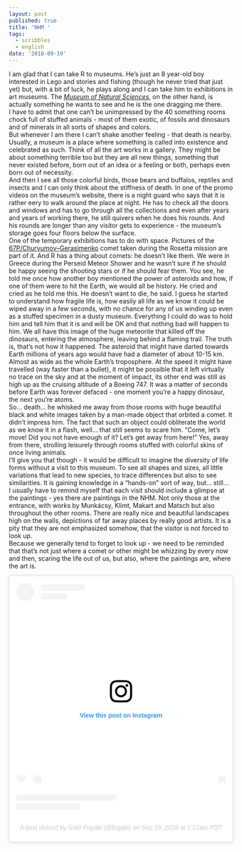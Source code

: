 ```yaml
---
layout: post
published: true
title: 'NHM '
tags:
  - scribbles
  - english
date: '2018-09-19'
---
```

I am glad that I can take R to museums. He’s just an 8 year-old boy interested in Lego and stories and fishing (though he never tried that just yet) but, with a bit of luck, he plays along and I can take him to exhibitions in art museums. The _[Museum of Natural Sciences](www.nhm-wien.ac.at/)_, on the other hand, is actually something he wants to see and he is the one dragging me there.  
I have to admit that one can’t be unimpressed by the 40 something rooms chock full of stuffed animals - most of them exotic, of fossils and dinosaurs and of minerals in all sorts of shapes and colors.   
But whenever I am there I can’t shake another feeling - that death is nearby. Usually, a museum is a place where something is called into existence and celebrated as such. Think of all the art works in a gallery. They might be about something terrible too but they are all new things, something that never existed before, born out of an idea or a feeling or both, perhaps even born out of necessity.   
And then I see all those colorful birds, those bears and buffalos, reptiles and insects and I can only think about the stiffness of death. In one of the promo videos on the museum’s website, there is a night guard who says that it is rather eery to walk around the place at night. He has to check all the doors and windows and has to go through all the collections and even after years and years of working there, he still quivers when he does his rounds. And his rounds are longer than any visitor gets to experience - the museum’s storage goes four floors below the surface.  
One of the temporary exhibitions has to do with space. Pictures of the [67P/Churyumov–Gerasimenko](https://en.wikipedia.org/wiki/67P/Churyumov%E2%80%93Gerasimenko) comet taken during the Rosetta mission are part of it. And R has a thing about comets: he doesn’t like them. We were in Greece during the Perseid Meteor Shower and he wasn’t sure if he should be happy seeing the shooting stars or if he should fear them. You see, he told me once how another boy mentioned the power of asteroids and how, if one of them were to hit the Earth, we would all be history. He cried and cried as he told me this. He doesn’t want to die, he said. I guess he started to understand how fragile life is, how easily all life as we know it could be wiped away in a few seconds, with no chance for any of us winding up even as a stuffed specimen in a dusty museum. Everything I could do was to hold him and tell him that it is and will be OK and that nothing bad will happen to him. 
We all have this image of the huge meteorite that killed off the dinosaurs, entering the atmosphere, leaving behind a flaming trail. The truth is, that’s not how it happened. The asteroid that might have darted towards Earth millions of years ago would have had a diameter of about 10-15 km. Almost as wide as the whole Earth’s troposphere. At the speed it might have travelled (way faster than a bullet), it might be possible that it left virtually no trace on the sky and at the moment of impact, its other end was still as high up as the cruising altitude of a Boeing 747. It was a matter of seconds before Earth was forever defaced - one moment you’re a happy dinosaur, the next you’re atoms.   
So… death… he whisked me away from those rooms with huge beautiful black and white images taken by a man-made object that orbited a comet. It didn’t impress him. The fact that such an object could obliterate the world as we know it in a flash, well… that still seems to scare him. “Come, let’s move! Did you not have enough of it? Let’s get away from here!” 
Yes, away from there, strolling leisurely through rooms stuffed with colorful skins of once living animals.   
I’ll give you that though - it would be difficult to imagine the diversity of life forms without a visit to this museum. To see all shapes and sizes, all little variations that lead to new species, to trace differences but also to see similarities. It is gaining knowledge in a “hands-on” sort of way, but… still…   
I usually have to remind myself that each visit should include a glimpse at the paintings - yes there are paintings in the NHM. Not only those at the entrance, with works by Munkácsy, Klimt, Makart and Matsch but also throughout the other rooms. There are really nice and beautiful landscapes high on the walls, depictions of far away places by really good artists. It is a pity that they are not emphasized somehow, that the visitor is not forced to look up.   
Because we generally tend to forget to look up - we need to be reminded that that’s not just where a comet or other might be whizzing by every now and then, scaring the life out of us, but also, where the paintings are, where the art is. 


<blockquote class="instagram-media" data-instgrm-permalink="https://www.instagram.com/p/Bn5orWMFvyc/?utm_source=ig_embed_loading" data-instgrm-version="12" style=" background:#FFF; border:0; border-radius:3px; box-shadow:0 0 1px 0 rgba(0,0,0,0.5),0 1px 10px 0 rgba(0,0,0,0.15); margin: 1px; max-width:540px; min-width:326px; padding:0; width:99.375%; width:-webkit-calc(100% - 2px); width:calc(100% - 2px);"><div style="padding:16px;"> <a href="https://www.instagram.com/p/Bn5orWMFvyc/?utm_source=ig_embed_loading" style=" background:#FFFFFF; line-height:0; padding:0 0; text-align:center; text-decoration:none; width:100%;" target="_blank"> <div style=" display: flex; flex-direction: row; align-items: center;"> <div style="background-color: #F4F4F4; border-radius: 50%; flex-grow: 0; height: 40px; margin-right: 14px; width: 40px;"></div> <div style="display: flex; flex-direction: column; flex-grow: 1; justify-content: center;"> <div style=" background-color: #F4F4F4; border-radius: 4px; flex-grow: 0; height: 14px; margin-bottom: 6px; width: 100px;"></div> <div style=" background-color: #F4F4F4; border-radius: 4px; flex-grow: 0; height: 14px; width: 60px;"></div></div></div><div style="padding: 19% 0;"></div><div style="display:block; height:50px; margin:0 auto 12px; width:50px;"><svg width="50px" height="50px" viewBox="0 0 60 60" version="1.1" xmlns="https://www.w3.org/2000/svg" xmlns:xlink="https://www.w3.org/1999/xlink"><g stroke="none" stroke-width="1" fill="none" fill-rule="evenodd"><g transform="translate(-511.000000, -20.000000)" fill="#000000"><g><path d="M556.869,30.41 C554.814,30.41 553.148,32.076 553.148,34.131 C553.148,36.186 554.814,37.852 556.869,37.852 C558.924,37.852 560.59,36.186 560.59,34.131 C560.59,32.076 558.924,30.41 556.869,30.41 M541,60.657 C535.114,60.657 530.342,55.887 530.342,50 C530.342,44.114 535.114,39.342 541,39.342 C546.887,39.342 551.658,44.114 551.658,50 C551.658,55.887 546.887,60.657 541,60.657 M541,33.886 C532.1,33.886 524.886,41.1 524.886,50 C524.886,58.899 532.1,66.113 541,66.113 C549.9,66.113 557.115,58.899 557.115,50 C557.115,41.1 549.9,33.886 541,33.886 M565.378,62.101 C565.244,65.022 564.756,66.606 564.346,67.663 C563.803,69.06 563.154,70.057 562.106,71.106 C561.058,72.155 560.06,72.803 558.662,73.347 C557.607,73.757 556.021,74.244 553.102,74.378 C549.944,74.521 548.997,74.552 541,74.552 C533.003,74.552 532.056,74.521 528.898,74.378 C525.979,74.244 524.393,73.757 523.338,73.347 C521.94,72.803 520.942,72.155 519.894,71.106 C518.846,70.057 518.197,69.06 517.654,67.663 C517.244,66.606 516.755,65.022 516.623,62.101 C516.479,58.943 516.448,57.996 516.448,50 C516.448,42.003 516.479,41.056 516.623,37.899 C516.755,34.978 517.244,33.391 517.654,32.338 C518.197,30.938 518.846,29.942 519.894,28.894 C520.942,27.846 521.94,27.196 523.338,26.654 C524.393,26.244 525.979,25.756 528.898,25.623 C532.057,25.479 533.004,25.448 541,25.448 C548.997,25.448 549.943,25.479 553.102,25.623 C556.021,25.756 557.607,26.244 558.662,26.654 C560.06,27.196 561.058,27.846 562.106,28.894 C563.154,29.942 563.803,30.938 564.346,32.338 C564.756,33.391 565.244,34.978 565.378,37.899 C565.522,41.056 565.552,42.003 565.552,50 C565.552,57.996 565.522,58.943 565.378,62.101 M570.82,37.631 C570.674,34.438 570.167,32.258 569.425,30.349 C568.659,28.377 567.633,26.702 565.965,25.035 C564.297,23.368 562.623,22.342 560.652,21.575 C558.743,20.834 556.562,20.326 553.369,20.18 C550.169,20.033 549.148,20 541,20 C532.853,20 531.831,20.033 528.631,20.18 C525.438,20.326 523.257,20.834 521.349,21.575 C519.376,22.342 517.703,23.368 516.035,25.035 C514.368,26.702 513.342,28.377 512.574,30.349 C511.834,32.258 511.326,34.438 511.181,37.631 C511.035,40.831 511,41.851 511,50 C511,58.147 511.035,59.17 511.181,62.369 C511.326,65.562 511.834,67.743 512.574,69.651 C513.342,71.625 514.368,73.296 516.035,74.965 C517.703,76.634 519.376,77.658 521.349,78.425 C523.257,79.167 525.438,79.673 528.631,79.82 C531.831,79.965 532.853,80.001 541,80.001 C549.148,80.001 550.169,79.965 553.369,79.82 C556.562,79.673 558.743,79.167 560.652,78.425 C562.623,77.658 564.297,76.634 565.965,74.965 C567.633,73.296 568.659,71.625 569.425,69.651 C570.167,67.743 570.674,65.562 570.82,62.369 C570.966,59.17 571,58.147 571,50 C571,41.851 570.966,40.831 570.82,37.631"></path></g></g></g></svg></div><div style="padding-top: 8px;"> <div style=" color:#3897f0; font-family:Arial,sans-serif; font-size:14px; font-style:normal; font-weight:550; line-height:18px;"> View this post on Instagram</div></div><div style="padding: 12.5% 0;"></div> <div style="display: flex; flex-direction: row; margin-bottom: 14px; align-items: center;"><div> <div style="background-color: #F4F4F4; border-radius: 50%; height: 12.5px; width: 12.5px; transform: translateX(0px) translateY(7px);"></div> <div style="background-color: #F4F4F4; height: 12.5px; transform: rotate(-45deg) translateX(3px) translateY(1px); width: 12.5px; flex-grow: 0; margin-right: 14px; margin-left: 2px;"></div> <div style="background-color: #F4F4F4; border-radius: 50%; height: 12.5px; width: 12.5px; transform: translateX(9px) translateY(-18px);"></div></div><div style="margin-left: 8px;"> <div style=" background-color: #F4F4F4; border-radius: 50%; flex-grow: 0; height: 20px; width: 20px;"></div> <div style=" width: 0; height: 0; border-top: 2px solid transparent; border-left: 6px solid #f4f4f4; border-bottom: 2px solid transparent; transform: translateX(16px) translateY(-4px) rotate(30deg)"></div></div><div style="margin-left: auto;"> <div style=" width: 0px; border-top: 8px solid #F4F4F4; border-right: 8px solid transparent; transform: translateY(16px);"></div> <div style=" background-color: #F4F4F4; flex-grow: 0; height: 12px; width: 16px; transform: translateY(-4px);"></div> <div style=" width: 0; height: 0; border-top: 8px solid #F4F4F4; border-left: 8px solid transparent; transform: translateY(-4px) translateX(8px);"></div></div></div> <div style="display: flex; flex-direction: column; flex-grow: 1; justify-content: center; margin-bottom: 24px;"> <div style=" background-color: #F4F4F4; border-radius: 4px; flex-grow: 0; height: 14px; margin-bottom: 6px; width: 224px;"></div> <div style=" background-color: #F4F4F4; border-radius: 4px; flex-grow: 0; height: 14px; width: 144px;"></div></div></a><p style=" color:#c9c8cd; font-family:Arial,sans-serif; font-size:14px; line-height:17px; margin-bottom:0; margin-top:8px; overflow:hidden; padding:8px 0 7px; text-align:center; text-overflow:ellipsis; white-space:nowrap;"><a href="https://www.instagram.com/p/Bn5orWMFvyc/?utm_source=ig_embed_loading" style=" color:#c9c8cd; font-family:Arial,sans-serif; font-size:14px; font-style:normal; font-weight:normal; line-height:17px; text-decoration:none;" target="_blank">A post shared by Gabi Fugabi (@fugabi)</a> on <time style=" font-family:Arial,sans-serif; font-size:14px; line-height:17px;" datetime="2018-09-19T08:12:46+00:00">Sep 19, 2018 at 1:12am PDT</time></p></div></blockquote> <script async defer src="//www.instagram.com/embed.js"></script>
